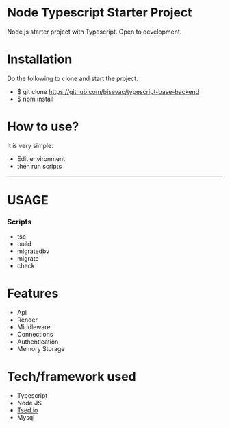# Node Typescript Starter Project

Node js starter project with Typescript. Open to development.

Installation
===

Do the following to clone and start the project.

* $ git clone https://github.com/bisevac/typescript-base-backend
* $ npm install


How to use?
===
It is very simple.

* Edit environment
* then run scripts


-----

USAGE
===

### Scripts
- tsc
- build
- migratedbv
- migrate
- check


Features
===
- Api
- Render
- Middleware
- Connections
- Authentication
- Memory Storage


Tech/framework used
===
- Typescript
- Node JS
- [Tsed.io](https://tsed.io/)
- Mysql



